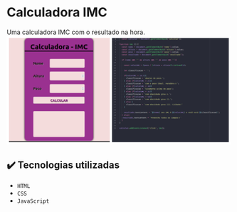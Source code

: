# Calculadora IMC
Uma calculadora IMC com o resultado na hora.
![Imagem da calculadora e código](/img/calculadora-imc.jpg)

## ✔️ Tecnologias utilizadas

- ``HTML``
- ``CSS``
- ``JavaScript``

